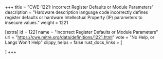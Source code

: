 +++
title = "CWE-1221: Incorrect Register Defaults or Module Parameters"
description	= "Hardware description language code incorrectly defines register defaults or hardware Intellectual Property (IP) parameters to insecure values."
weight = 1221

[extra]
id = 1221
name = "Incorrect Register Defaults or Module Parameters"
url = "https://cwe.mitre.org/data/definitions/1221.html"
vote = "No Help, or Langs Won't Help"
clippy_helps = false
rust_docs_links = [
	
]
+++

